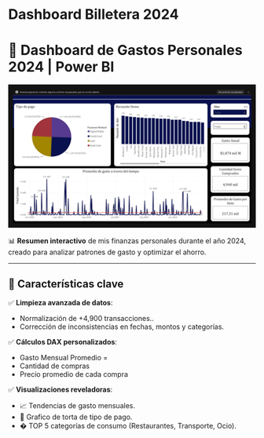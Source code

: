 # Dashboard Billetera 2024
# 💼 Dashboard de Gastos Personales 2024 | Power BI  

<p align="center">
  <img src="Ejercicio Billetera 2024.jpg">
</p>

📊 **Resumen interactivo** de mis finanzas personales durante el año 2024, creado para analizar patrones de gasto y optimizar el ahorro.  

---

## 🚀 Características clave  
✅ **Limpieza avanzada de datos**:  
   - Normalización de +4,900 transacciones..  
   - Corrección de inconsistencias en fechas, montos y categorías.  

✅ **Cálculos DAX personalizados**:  
   - Gasto Mensual Promedio = 
   - Cantidad de compras 
   - Precio promedio de cada compra 

✅ **Visualizaciones reveladoras**:  
   - 📈 Tendencias de gasto mensuales.  
   - 🧩 Grafico de torta de tipo de pago.  
   - � TOP 5 categorías de consumo (Restaurantes, Transporte, Ocio).  

